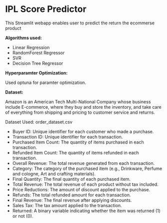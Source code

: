 # IPL Score Predictor

This Streamlit webapp enables user to predict the return the ecommerse product 

**Algorithms used:**

* Linear Regression
* RandomForest Regressor
* SVR
* Decision Tree Regressor

**Hyperparamter Optimization:**

Used optuna for paramter optimization.

**Dataset:**

Amazon is an American Tech Multi-National Company whose business include E-commerce, where they buy and store the inventory, and take care of everything from shipping and pricing to customer service and returns.

Dataset Used: order_dataset.csv

*	Buyer ID: Unique identifier for each customer who made a purchase.
*	Transaction ID: Unique identifier for each transaction.
*	Purchased Item Count: The quantity of items purchased in each transaction.
*	Refunded Item Count: The quantity of items refunded in each transaction.
*	Overall Revenue: The total revenue generated from each transaction.
*	Category: The category of the purchased item (e.g., Drinkware, Perfume and cologne, Art and crafting materials).
*	Final Quantity: The final quantity of each purchased item.
*	Total Revenue: The total revenue of each product without tax included.
*	Price Reductions: The amount of discount applied to the purchase.
*	Refunds: The total refunded amount for each transaction.
*	Final Revenue: The final revenue after applying discounts.
*	Sales Tax: The tax amount applied to the transaction.
*	Returned: A binary variable indicating whether the item was returned (1) or not (0).

